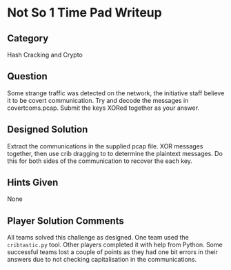 Not So 1 Time Pad Writeup
===================
## Category
Hash Cracking and Crypto

## Question
Some strange traffic was detected on the network, the initiative staff believe it to be covert communication. Try and decode the messages in covertcoms.pcap. Submit the keys XORed together as your answer.

## Designed Solution
Extract the communications in the supplied pcap file. XOR messages together, then use crib dragging to to determine the plaintext messages. Do this for both sides of the communication to recover the each key.

## Hints Given
None

## Player Solution Comments
All teams solved this challenge as designed. One team used the `cribtastic.py` tool. Other players completed it with help from Python. Some successful teams lost a couple of points as they had one bit errors in their answers due to not checking capitalisation in the communications.
